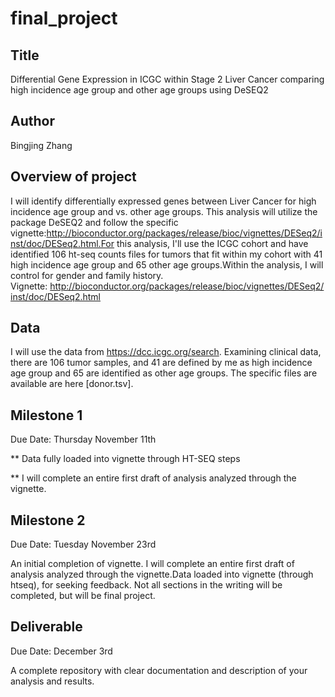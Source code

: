 # final_project
## Title

Differential Gene Expression in ICGC within Stage 2 Liver Cancer comparing high incidence age group and other age groups using DeSEQ2

## Author

Bingjing Zhang

## Overview of project

I will identify differentially expressed genes between Liver Cancer for high incidence age group and vs. other age groups. This analysis will utilize the package DeSEQ2 and follow the specific vignette:http://bioconductor.org/packages/release/bioc/vignettes/DESeq2/inst/doc/DESeq2.html.For this analysis, I'll use the ICGC cohort and have identified 106 ht-seq counts files for tumors that fit within my cohort with 41 high incidence age group and 65 other age groups.Within the analysis, I will control for gender and family history.
Vignette: http://bioconductor.org/packages/release/bioc/vignettes/DESeq2/inst/doc/DESeq2.html

## Data

I will use the data from https://dcc.icgc.org/search. Examining clinical data, there are 106 tumor samples, and 41 are defined by me as high incidence age group and 65 are identified as other age groups. The specific files are available are here [donor.tsv].

## Milestone 1

Due Date: Thursday November 11th

** Data fully loaded into vignette through HT-SEQ steps

** I will complete an entire first draft of analysis analyzed through the vignette.

## Milestone 2

Due Date: Tuesday November 23rd

An initial completion of vignette. I will complete an entire first draft of analysis analyzed through the vignette.Data loaded into vignette (through htseq), for seeking feedback. Not all sections in the writing will be completed, but will be final project.

## Deliverable

Due Date: December 3rd

A complete repository with clear documentation and description of your analysis and results.
